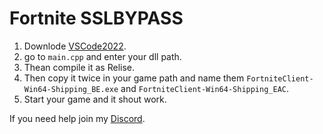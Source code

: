 # Fortnite SSLBYPASS

1) Downlode [VSCode2022](https://visualstudio.microsoft.com/de/downloads/).
2) go to `main.cpp` and enter your dll path.
3) Thean compile it as Relise.
4) Then copy it twice in your game path and name them `FortniteClient-Win64-Shipping_BE.exe` and `FortniteClient-Win64-Shipping_EAC`.
5) Start your game and it shout work.

If you need help join my [Discord](https://dsc.gg/phantomdev).
